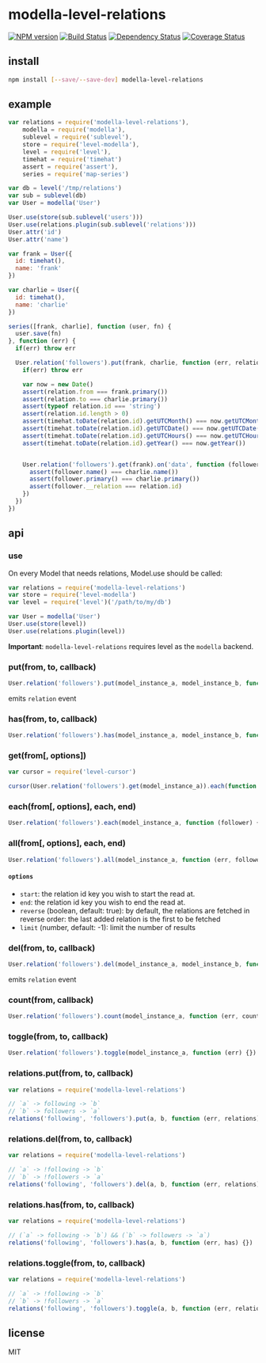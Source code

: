 # modella-level-relations

[![NPM version](https://badge.fury.io/js/modella-level-relations.png)](http://badge.fury.io/js/modella-level-relations)
[![Build Status](https://secure.travis-ci.org/ramitos/modella-level-relations.png)](http://travis-ci.org/ramitos/modella-level-relations)
[![Dependency Status](https://gemnasium.com/ramitos/modella-level-relations.png)](https://gemnasium.com/ramitos/modella-level-relations)
[![Coverage Status](https://coveralls.io/repos/ramitos/modella-level-relations/badge.png?branch=master)](https://coveralls.io/r/ramitos/modella-level-relations?branch=master)

## install

```bash
npm install [--save/--save-dev] modella-level-relations
```

## example

```js
var relations = require('modella-level-relations'),
    modella = require('modella'),
    sublevel = require('sublevel'),
    store = require('level-modella'),
    level = require('level'),
    timehat = require('timehat')
    assert = require('assert'),
    series = require('map-series')

var db = level('/tmp/relations')
var sub = sublevel(db)
var User = modella('User')

User.use(store(sub.sublevel('users')))
User.use(relations.plugin(sub.sublevel('relations')))
User.attr('id')
User.attr('name')

var frank = User({
  id: timehat(),
  name: 'frank'
})

var charlie = User({
  id: timehat(),
  name: 'charlie'
})

series([frank, charlie], function (user, fn) {
  user.save(fn)
}, function (err) {
  if(err) throw err

  User.relation('followers').put(frank, charlie, function (err, relation) {
    if(err) throw err

    var now = new Date()
    assert(relation.from === frank.primary())
    assert(relation.to === charlie.primary())
    assert(typeof relation.id === 'string')
    assert(relation.id.length > 0)
    assert(timehat.toDate(relation.id).getUTCMonth() === now.getUTCMonth())
    assert(timehat.toDate(relation.id).getUTCDate() === now.getUTCDate())
    assert(timehat.toDate(relation.id).getUTCHours() === now.getUTCHours())
    assert(timehat.toDate(relation.id).getYear() === now.getYear())


    User.relation('followers').get(frank).on('data', function (follower) {
      assert(follower.name() === charlie.name())
      assert(follower.primary() === charlie.primary())
      assert(follower.__relation === relation.id)
    })
  })
})
```

## api

### use

On every Model that needs relations, Model.use should be called:

```js
var relations = require('modella-level-relations')
var store = require('level-modella')
var level = require('level')('/path/to/my/db')

var User = modella('User')
User.use(store(level))
User.use(relations.plugin(level))
```

**Important**: `modella-level-relations` requires level as the `modella` backend.

### put(from, to, callback)

```js
User.relation('followers').put(model_instance_a, model_instance_b, function (err, relation) {})
```

emits `relation` event

### has(from, to, callback)

```js
User.relation('followers').has(model_instance_a, model_instance_b, function (err, has) {})
```

### get(from[, options])

```js
var cursor = require('level-cursor')

cursor(User.relation('followers').get(model_instance_a)).each(function (follower) {}, function (err) {})
```

### each(from[, options], each, end)

```js
User.relation('followers').each(model_instance_a, function (follower) {}, function (err) {})
```

### all(from[, options], each, end)

```js
User.relation('followers').all(model_instance_a, function (err, followers) {})
```


#### `options`

 * `start`: the relation id key you wish to start the read at.
 * `end`: the relation id key you wish to end the read at.
 * `reverse` (boolean, default: true): by default, the relations are fetched in reverse order: the last added relation is the first to be fetched
 * `limit` (number, default: -1): limit the number of results

### del(from, to, callback)

```js
User.relation('followers').del(model_instance_a, model_instance_b, function (err) {})
```

emits `relation` event

### count(from, callback)

```js
User.relation('followers').count(model_instance_a, function (err, count) {})
```

### toggle(from, to, callback)

```js
User.relation('followers').toggle(model_instance_a, function (err) {})
```


### relations.put(from, to, callback)

```js
var relations = require('modella-level-relations')

// `a` -> following -> `b`
// `b` -> followers -> `a`
relations('following', 'followers').put(a, b, function (err, relations) {})
```

### relations.del(from, to, callback)

```js
var relations = require('modella-level-relations')

// `a` -> !following -> `b`
// `b` -> !followers -> `a`
relations('following', 'followers').del(a, b, function (err, relations) {})
```

### relations.has(from, to, callback)

```js
var relations = require('modella-level-relations')

// (`a` -> following -> `b`) && (`b` -> followers -> `a`)
relations('following', 'followers').has(a, b, function (err, has) {})
```

### relations.toggle(from, to, callback)

```js
var relations = require('modella-level-relations')

// `a` -> !following -> `b`
// `b` -> !followers -> `a`
relations('following', 'followers').toggle(a, b, function (err, relations) {})
```

## license

MIT
